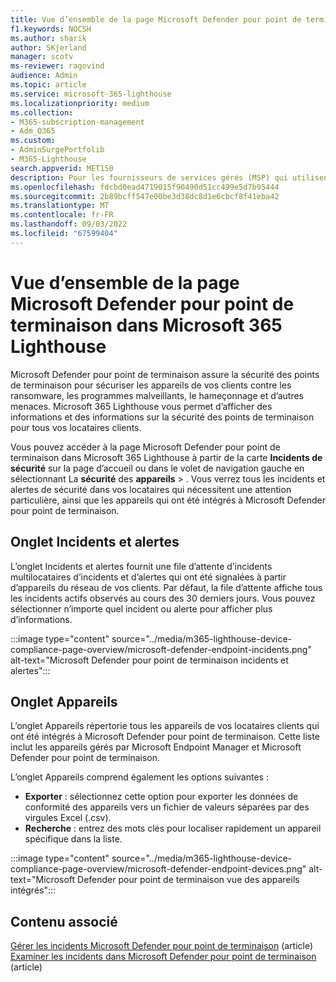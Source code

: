 ```yaml
---
title: Vue d’ensemble de la page Microsoft Defender pour point de terminaison dans Microsoft 365 Lighthouse
f1.keywords: NOCSH
ms.author: sharik
author: SKjerland
manager: scotv
ms-reviewer: ragovind
audience: Admin
ms.topic: article
ms.service: microsoft-365-lighthouse
ms.localizationpriority: medium
ms.collection:
- M365-subscription-management
- Adm_O365
ms.custom:
- AdminSurgePortfolib
- M365-Lighthouse
search.appverid: MET150
description: Pour les fournisseurs de services gérés (MSP) qui utilisent Microsoft 365 Lighthouse, découvrez comment afficher les risques de sécurité.
ms.openlocfilehash: fdcbd0ead4719015f90490d51cc499e5d7b95444
ms.sourcegitcommit: 2b89bcff547e00be3d38dc8d1e6cbcf8f41eba42
ms.translationtype: MT
ms.contentlocale: fr-FR
ms.lasthandoff: 09/03/2022
ms.locfileid: "67599404"
---
```

# <a name="overview-of-the-microsoft-defender-for-endpoint-page-in-microsoft-365-lighthouse"></a>Vue d’ensemble de la page Microsoft Defender pour point de terminaison dans Microsoft 365 Lighthouse

Microsoft Defender pour point de terminaison assure la sécurité des points de terminaison pour sécuriser les appareils de vos clients contre les ransomware, les programmes malveillants, le hameçonnage et d’autres menaces. Microsoft 365 Lighthouse vous permet d’afficher des informations et des informations sur la sécurité des points de terminaison pour tous vos locataires clients.

Vous pouvez accéder à la page Microsoft Defender pour point de terminaison dans Microsoft 365 Lighthouse à partir de la carte **Incidents de sécurité** sur la page d’accueil ou dans le volet de navigation gauche en sélectionnant La **sécurité** des **appareils** > . Vous verrez tous les incidents et alertes de sécurité dans vos locataires qui nécessitent une attention particulière, ainsi que les appareils qui ont été intégrés à Microsoft Defender pour point de terminaison.

## <a name="incidents-and-alerts-tab"></a>Onglet Incidents et alertes

L’onglet Incidents et alertes fournit une file d’attente d’incidents multilocataires d’incidents et d’alertes qui ont été signalées à partir d’appareils du réseau de vos clients. Par défaut, la file d’attente affiche tous les incidents actifs observés au cours des 30 derniers jours. Vous pouvez sélectionner n’importe quel incident ou alerte pour afficher plus d’informations.

:::image type="content" source="../media/m365-lighthouse-device-compliance-page-overview/microsoft-defender-endpoint-incidents.png" alt-text="Microsoft Defender pour point de terminaison incidents et alertes":::

## <a name="devices-tab"></a>Onglet Appareils

L’onglet Appareils répertorie tous les appareils de vos locataires clients qui ont été intégrés à Microsoft Defender pour point de terminaison. Cette liste inclut les appareils gérés par Microsoft Endpoint Manager et Microsoft Defender pour point de terminaison.

L’onglet Appareils comprend également les options suivantes :

- **Exporter** : sélectionnez cette option pour exporter les données de conformité des appareils vers un fichier de valeurs séparées par des virgules Excel (.csv).
- **Recherche** : entrez des mots clés pour localiser rapidement un appareil spécifique dans la liste.

:::image type="content" source="../media/m365-lighthouse-device-compliance-page-overview/microsoft-defender-endpoint-devices.png" alt-text="Microsoft Defender pour point de terminaison vue des appareils intégrés":::

## <a name="related-content"></a>Contenu associé
[Gérer les incidents Microsoft Defender pour point de terminaison](../security/defender-endpoint/manage-incidents.md) (article)\
[Examiner les incidents dans Microsoft Defender pour point de terminaison](../security/defender-endpoint/investigate-incidents.md) (article)
